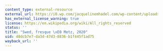 ```yaml
---
content_type: external-resource
external_url: https://i0.wp.com/jacquelinemhadel.com/wp-content/uploads/2020/05/img_5651.jpg?resize=760%2C760&ssl=1
has_external_license_warning: true
license: https://en.wikipedia.org/wiki/All_rights_reserved
status: ''
title: "Swed, fresque \xE0 Metz, 2020"
uid: 48dcb7e7-da3d-47d3-8836-b1f445f1ad75
wayback_url: ''
---
```

